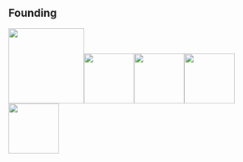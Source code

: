 ## Founding

<img src="https://user-images.githubusercontent.com/73356412/224746728-785bafb4-b681-4fde-a753-53b66aaaa0fd.png"  width="150"><img src="https://user-images.githubusercontent.com/73356412/224747249-eb70fa55-3fd6-40fe-b543-e0d48cc50c17.png"  width="100"><img src="https://user-images.githubusercontent.com/73356412/224747266-b896bb7b-57cf-4686-bf45-4cdd1635fd2a.png"  width="100"><img src="https://user-images.githubusercontent.com/73356412/224747277-68798957-f80e-4716-a894-91e9f9096403.jpg"  width="100"><img src="https://user-images.githubusercontent.com/73356412/224747289-279270ca-d829-413a-9a92-b598b32db7e7.png"  width="100">










